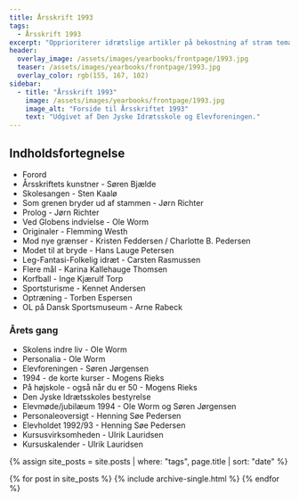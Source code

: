 ```yaml
---
title: Årsskrift 1993
tags:
  - Årsskrift 1993
excerpt: "Opprioriterer idrætslige artikler på bekostning af stram tematisk stil efter ønske fra Elevforeningens generalforsamling."
header:
  overlay_image: /assets/images/yearbooks/frontpage/1993.jpg
  teaser: /assets/images/yearbooks/frontpage/1993.jpg
  overlay_color: rgb(155, 167, 102)
sidebar:
  - title: "Årsskrift 1993"
    image: /assets/images/yearbooks/frontpage/1993.jpg
    image_alt: "Forside til Årsskriftet 1993"
    text: "Udgivet af Den Jyske Idrætsskole og Elevforeningen."
---
```


## Indholdsfortegnelse

- Forord
- Årsskriftets kunstner - Søren Bjælde
- Skolesangen - Sten Kaalø
- Som grenen bryder ud af stammen - Jørn Richter
- Prolog - Jørn Richter
- Ved Globens indvielse - Ole Worm
- Originaler - Flemming Westh
- Mod nye grænser - Kristen Feddersen / Charlotte B. Pedersen
- Modet til at bryde - Hans Lauge Petersen
- Leg-Fantasi-Folkelig idræt - Carsten Rasmussen
- Flere mål - Karina Kallehauge Thomsen
- Korfball - Inge Kjærulf Torp
- Sportsturisme - Kennet Andersen
- Optræning - Torben Espersen
- OL på Dansk Sportsmuseum - Arne Rabeck

### Årets gang

- Skolens indre liv - Ole Worm
- Personalia - Ole Worm
- Elevforeningen - Søren Jørgensen
- 1994 - de korte kurser - Mogens Rieks
- På højskole - også når du er 50 - Mogens Rieks
- Den Jyske Idrætsskoles bestyrelse
- Elevmøde/jubilæum 1994 - Ole Worm og Søren Jørgensen
- Personaleoversigt - Henning Søe Pedersen
- Elevholdet 1992/93 - Henning Søe Pedersen
- Kursusvirksomheden - Ulrik Lauridsen
- Kursuskalender - Ulrik Lauridsen

{% assign site_posts = site.posts | where: "tags", page.title | sort: "date" %}

<div class="grid__wrapper">
  {% for post in site_posts %}
    {% include archive-single.html %}
  {% endfor %}
</div>
